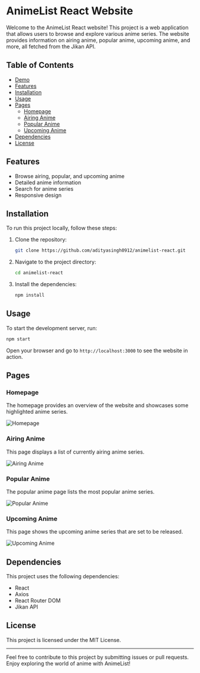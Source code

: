 
# AnimeList React Website

Welcome to the AnimeList React website! This project is a web application that allows users to browse and explore various anime series. The website provides information on airing anime, popular anime, upcoming anime, and more, all fetched from the Jikan API.

## Table of Contents

- [Demo](#demo)
- [Features](#features)
- [Installation](#installation)
- [Usage](#usage)
- [Pages](#pages)
  - [Homepage](#homepage)
  - [Airing Anime](#airing-anime)
  - [Popular Anime](#popular-anime)
  - [Upcoming Anime](#upcoming-anime)
- [Dependencies](#dependencies)
- [License](#license)


## Features

- Browse airing, popular, and upcoming anime
- Detailed anime information
- Search for anime series
- Responsive design

## Installation

To run this project locally, follow these steps:

1. Clone the repository:

   ```bash
   git clone https://github.com/adityasingh0912/animelist-react.git
   ```

2. Navigate to the project directory:

   ```bash
   cd animelist-react
   ```

3. Install the dependencies:

   ```bash
   npm install
   ```

## Usage

To start the development server, run:

```bash
npm start
```

Open your browser and go to `http://localhost:3000` to see the website in action.

## Pages

### Homepage

The homepage provides an overview of the website and showcases some highlighted anime series.

![Homepage](./screenshots/homepage.png)

### Airing Anime

This page displays a list of currently airing anime series.

![Airing Anime](./screenshots/airing_anime.png)

### Popular Anime

The popular anime page lists the most popular anime series.

![Popular Anime](./screenshots/popular_anime.png)

### Upcoming Anime

This page shows the upcoming anime series that are set to be released.

![Upcoming Anime](./screenshots/upcoming_anime.png)

## Dependencies

This project uses the following dependencies:

- React
- Axios
- React Router DOM
- Jikan API

## License

This project is licensed under the MIT License. 

---

Feel free to contribute to this project by submitting issues or pull requests. Enjoy exploring the world of anime with AnimeList!
```
